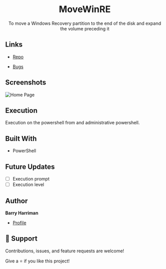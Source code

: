 <h1 align="center">MoveWinRE</h1>

<p align="center">To move a Windows Recovery partition to the end of the disk and expand the volume preceding it</p>

## Links

- [Repo](https://github.com/LegoSCCMGuy/MoveWinRE "MoveWinRE Repo")

- [Bugs](https://github.com/LegoSCCMGuy/MoveWinRE/issues "Issues Page")


## Screenshots

![Home Page](/screenshots/1.png "Home Page")


## Execution
Execution on the powershell from and administrative powershell.

## Built With

- PowerShell

## Future Updates

- [ ] Execution prompt
- [ ] Execution level

## Author

**Barry Harriman**

- [Profile](https://github.com/legosccmguy "Barry Harriman")

## 🤝 Support

Contributions, issues, and feature requests are welcome!

Give a ⭐️ if you like this project!
